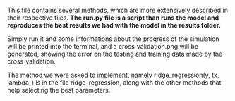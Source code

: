 This file contains several methods, which are more extensively described in their respective files.
**The run.py file is a script than runs the model and reproduces the best results we had with the model in the results folder.** 

Simply run it and some informations about the progress of the simulation will be printed into the terminal, and a cross_validation.png will be generated, showing the error on the testing and training data made by the cross_validation.

The method we were asked to implement, namely ridge_regression(y, tx, lambda_) is in the file ridge_regression, along with the other methods that help selecting the best parameters.
